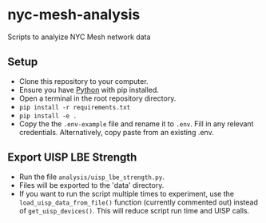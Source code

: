 # nyc-mesh-analysis 

Scripts to analyize NYC Mesh network data

## Setup
- Clone this repository to your computer.
- Ensure you have [Python](https://www.python.org/downloads/) with pip installed.
- Open a terminal in the root repository directory.
- `pip install -r requirements.txt`
- `pip install -e .`
- Copy the the `.env-example` file and rename it to `.env`.  Fill in any relevant credentials.  Alternatively, copy paste from an existing .env.

## Export UISP LBE Strength
- Run the file `analysis/uisp_lbe_strength.py`.
- Files will be exported to the 'data' directory.
- If you want to run the script multiple times to experiment, use the `load_uisp_data_from_file()` function (currently commented out) instead of `get_uisp_devices()`.  This will reduce script run time and UISP calls.